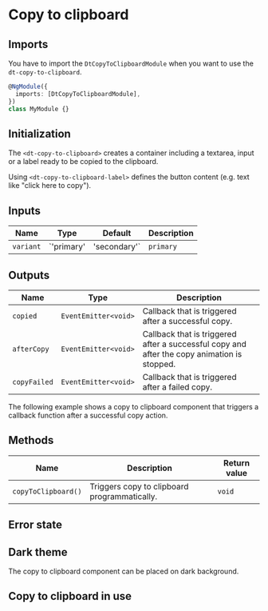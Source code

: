 # Copy to clipboard

<ba-ux-snippet name="copy-to-clipboard-intro"></ba-ux-snippet>

<ba-live-example name="DtExampleCopyToClipboardDefault"></ba-live-example>

## Imports

You have to import the `DtCopyToClipboardModule` when you want to use the
`dt-copy-to-clipboard`.

```typescript
@NgModule({
  imports: [DtCopyToClipboardModule],
})
class MyModule {}
```

## Initialization

The `<dt-copy-to-clipboard>` creates a container including a textarea, input or
a label ready to be copied to the clipboard.

Using `<dt-copy-to-clipboard-label>` defines the button content (e.g. text like
"click here to copy").

## Inputs

| Name      | Type                      | Default   | Description                                                   |
| --------- | ------------------------- | --------- | ------------------------------------------------------------- |
| `variant` | `'primary' | 'secondary'` | `primary` | Defines the variant of the embedded copy-to-clipboard button. |

## Outputs

| Name         | Type                 | Description                                                                                 |
| ------------ | -------------------- | ------------------------------------------------------------------------------------------- |
| `copied`     | `EventEmitter<void>` | Callback that is triggered after a successful copy.                                         |
| `afterCopy`  | `EventEmitter<void>` | Callback that is triggered after a successful copy and after the copy animation is stopped. |
| `copyFailed` | `EventEmitter<void>` | Callback that is triggered after a failed copy.                                             |

The following example shows a copy to clipboard component that triggers a
callback function after a successful copy action.

<ba-live-example name="DtExampleCopyToClipboardCallback"></ba-live-example>

## Methods

| Name                | Description                                  | Return value |
| ------------------- | -------------------------------------------- | ------------ |
| `copyToClipboard()` | Triggers copy to clipboard programmatically. | `void`       |

## Error state

<ba-ux-snippet name="copy-to-clipboard-error-state"></ba-ux-snippet>

## Dark theme

The copy to clipboard component can be placed on dark background.

<ba-live-example name="DtExampleCopyToClipboardDark" themedark></ba-live-example>

## Copy to clipboard in use

<ba-ux-snippet name="copy-to-clipboard-in-use"></ba-ux-snippet>
